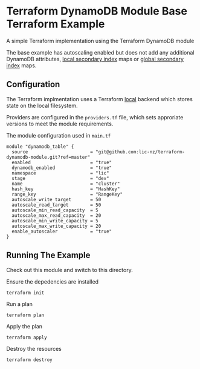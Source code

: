 # Terraform DynamoDB Module Base Terraform Example
A simple Terraform implementation using the Terraform DynamoDB module

The base example has autoscaling enabled but does not add any additional
DynamoDB attributes, [local secondary
index](https://docs.aws.amazon.com/amazondynamodb/latest/developerguide/LSI.html)
maps or [global secondary
index](https://docs.aws.amazon.com/amazondynamodb/latest/developerguide/LSI.html)
maps.

## Configuration
The Terraform implmentation uses a Terraform
[local](https://www.terraform.io/docs/backends/types/local.html) backend which
stores state on the local filesystem.

Providers are configured in the `providers.tf` file, which sets approriate
versions to meet the module requirements.

The module configuration used in `main.tf`
```
module "dynamodb_table" {
  source                       = "git@github.com:lic-nz/terraform-dynamodb-module.git?ref=master"
  enabled                      = "true"
  dynamodb_enabled             = "true"
  namespace                    = "lic"
  stage                        = "dev"
  name                         = "cluster"
  hash_key                     = "HashKey"
  range_key                    = "RangeKey"
  autoscale_write_target       = 50
  autoscale_read_target        = 50
  autoscale_min_read_capacity  = 5
  autoscale_max_read_capacity  = 20
  autoscale_min_write_capacity = 5
  autoscale_max_write_capacity = 20
  enable_autoscaler            = "true"
}
```

## Running The Example
Check out this module and switch to this directory.

Ensure the depedencies are installed
```
terraform init
```

Run a plan
```
terraform plan
```

Apply the plan
```
terraform apply
```

Destroy the resources
```
terraform destroy
```
